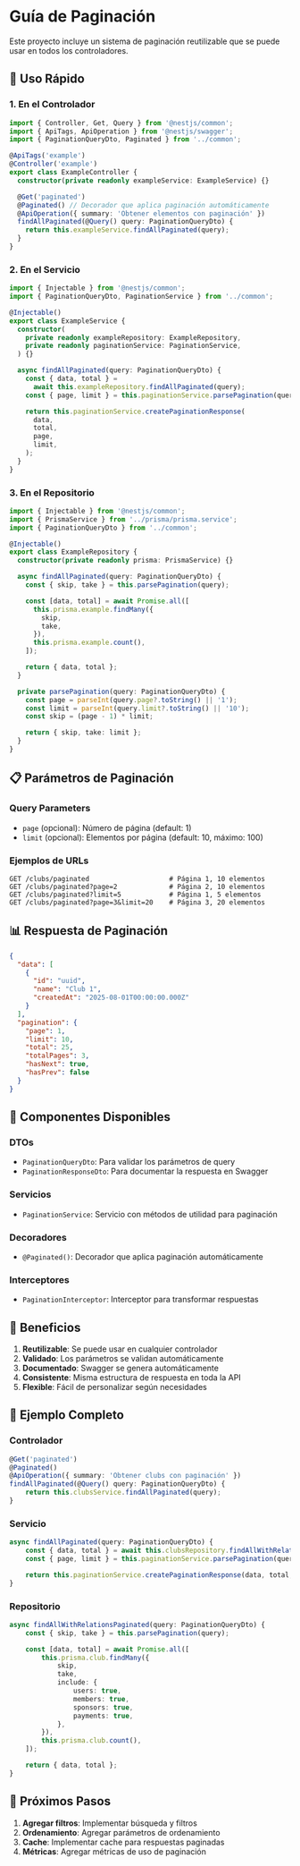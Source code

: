 # Guía de Paginación

Este proyecto incluye un sistema de paginación reutilizable que se puede usar en todos los controladores.

## 🚀 Uso Rápido

### 1. En el Controlador

```typescript
import { Controller, Get, Query } from '@nestjs/common';
import { ApiTags, ApiOperation } from '@nestjs/swagger';
import { PaginationQueryDto, Paginated } from '../common';

@ApiTags('example')
@Controller('example')
export class ExampleController {
  constructor(private readonly exampleService: ExampleService) {}

  @Get('paginated')
  @Paginated() // Decorador que aplica paginación automáticamente
  @ApiOperation({ summary: 'Obtener elementos con paginación' })
  findAllPaginated(@Query() query: PaginationQueryDto) {
    return this.exampleService.findAllPaginated(query);
  }
}
```

### 2. En el Servicio

```typescript
import { Injectable } from '@nestjs/common';
import { PaginationQueryDto, PaginationService } from '../common';

@Injectable()
export class ExampleService {
  constructor(
    private readonly exampleRepository: ExampleRepository,
    private readonly paginationService: PaginationService,
  ) {}

  async findAllPaginated(query: PaginationQueryDto) {
    const { data, total } =
      await this.exampleRepository.findAllPaginated(query);
    const { page, limit } = this.paginationService.parsePagination(query);

    return this.paginationService.createPaginationResponse(
      data,
      total,
      page,
      limit,
    );
  }
}
```

### 3. En el Repositorio

```typescript
import { Injectable } from '@nestjs/common';
import { PrismaService } from '../prisma/prisma.service';
import { PaginationQueryDto } from '../common';

@Injectable()
export class ExampleRepository {
  constructor(private readonly prisma: PrismaService) {}

  async findAllPaginated(query: PaginationQueryDto) {
    const { skip, take } = this.parsePagination(query);

    const [data, total] = await Promise.all([
      this.prisma.example.findMany({
        skip,
        take,
      }),
      this.prisma.example.count(),
    ]);

    return { data, total };
  }

  private parsePagination(query: PaginationQueryDto) {
    const page = parseInt(query.page?.toString() || '1');
    const limit = parseInt(query.limit?.toString() || '10');
    const skip = (page - 1) * limit;

    return { skip, take: limit };
  }
}
```

## 📋 Parámetros de Paginación

### Query Parameters

- `page` (opcional): Número de página (default: 1)
- `limit` (opcional): Elementos por página (default: 10, máximo: 100)

### Ejemplos de URLs

```
GET /clubs/paginated                    # Página 1, 10 elementos
GET /clubs/paginated?page=2             # Página 2, 10 elementos
GET /clubs/paginated?limit=5            # Página 1, 5 elementos
GET /clubs/paginated?page=3&limit=20    # Página 3, 20 elementos
```

## 📊 Respuesta de Paginación

```json
{
  "data": [
    {
      "id": "uuid",
      "name": "Club 1",
      "createdAt": "2025-08-01T00:00:00.000Z"
    }
  ],
  "pagination": {
    "page": 1,
    "limit": 10,
    "total": 25,
    "totalPages": 3,
    "hasNext": true,
    "hasPrev": false
  }
}
```

## 🔧 Componentes Disponibles

### DTOs

- `PaginationQueryDto`: Para validar los parámetros de query
- `PaginationResponseDto`: Para documentar la respuesta en Swagger

### Servicios

- `PaginationService`: Servicio con métodos de utilidad para paginación

### Decoradores

- `@Paginated()`: Decorador que aplica paginación automáticamente

### Interceptores

- `PaginationInterceptor`: Interceptor para transformar respuestas

## 🎯 Beneficios

1. **Reutilizable**: Se puede usar en cualquier controlador
2. **Validado**: Los parámetros se validan automáticamente
3. **Documentado**: Swagger se genera automáticamente
4. **Consistente**: Misma estructura de respuesta en toda la API
5. **Flexible**: Fácil de personalizar según necesidades

## 📝 Ejemplo Completo

### Controlador

```typescript
@Get('paginated')
@Paginated()
@ApiOperation({ summary: 'Obtener clubs con paginación' })
findAllPaginated(@Query() query: PaginationQueryDto) {
    return this.clubsService.findAllPaginated(query);
}
```

### Servicio

```typescript
async findAllPaginated(query: PaginationQueryDto) {
    const { data, total } = await this.clubsRepository.findAllWithRelationsPaginated(query);
    const { page, limit } = this.paginationService.parsePagination(query);

    return this.paginationService.createPaginationResponse(data, total, page, limit);
}
```

### Repositorio

```typescript
async findAllWithRelationsPaginated(query: PaginationQueryDto) {
    const { skip, take } = this.parsePagination(query);

    const [data, total] = await Promise.all([
        this.prisma.club.findMany({
            skip,
            take,
            include: {
                users: true,
                members: true,
                sponsors: true,
                payments: true,
            },
        }),
        this.prisma.club.count(),
    ]);

    return { data, total };
}
```

## 🚀 Próximos Pasos

1. **Agregar filtros**: Implementar búsqueda y filtros
2. **Ordenamiento**: Agregar parámetros de ordenamiento
3. **Cache**: Implementar cache para respuestas paginadas
4. **Métricas**: Agregar métricas de uso de paginación
